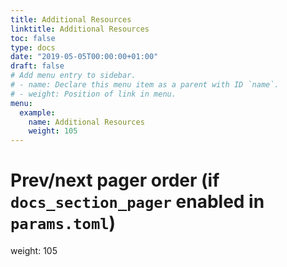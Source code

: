 ```yaml
---
title: Additional Resources
linktitle: Additional Resources
toc: false
type: docs
date: "2019-05-05T00:00:00+01:00"
draft: false
# Add menu entry to sidebar.
# - name: Declare this menu item as a parent with ID `name`.
# - weight: Position of link in menu.
menu:
  example:
    name: Additional Resources
    weight: 105
---
```

# Prev/next pager order (if `docs_section_pager` enabled in `params.toml`)
weight: 105
